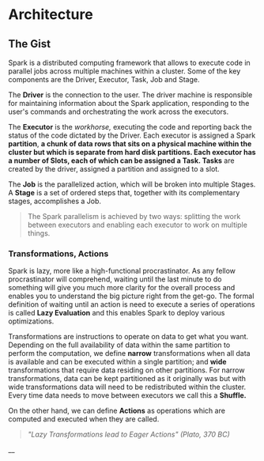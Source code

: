 # Architecture

## The Gist

Spark is a distributed computing framework that allows to execute code in parallel jobs across multiple machines within a cluster. Some of the key components are the Driver, Executor, Task, Job and Stage.

The **Driver** is the connection to the user. The driver machine is responsible for maintaining information about the Spark application, responding to the user's commands and orchestrating the work across the executors.

The **Executor** is the _workhorse,_ executing the code and reporting back the status of the code dictated by the Driver. Each executor is assigned a Spark **partition**, ****a chunk of data rows that sits on a physical machine within the cluster but which is separate from hard disk partitions. Each executor has a number of **Slots**, each of which can be assigned a Task**. Tasks** are created by the driver, assigned a partition and assigned to a slot.

The **Job** is the parallelized action, which will be broken into multiple Stages. A **Stage** is a set of ordered steps that, together with its complementary stages, accomplishes a Job.

> The Spark parallelism is achieved by two ways: splitting the work between executors and enabling each executor to work on multiple things.

### Transformations, Actions

Spark is lazy, more like a high-functional procrastinator. As any fellow procrastinator will comprehend, waiting until the last minute to do something will give you much more clarity for the overall process and enables you to understand the big picture right from the get-go. The formal definition of waiting until an action is need to execute a series of operations is called **Lazy Evaluation** and this enables Spark to deploy various optimizations.

Transformations are instructions to operate on data to get what you want. Depending on the full availability of data within the same partition to perform the computation, we define **narrow** transformations when all data is available and can be executed within a single partition; and **wide** transformations that require data residing on other partitions. For narrow transformations, data can be kept partitioned as it originally was but with wide transformations data will need to be redistributed within the cluster. Every time data needs to move between executors we call this a **Shuffle.**

On the other hand, we can define **Actions** as operations which are computed and executed when they are called.

> _"Lazy Transformations lead to Eager Actions" \(Plato, 370 BC\)_

\_\_

 

